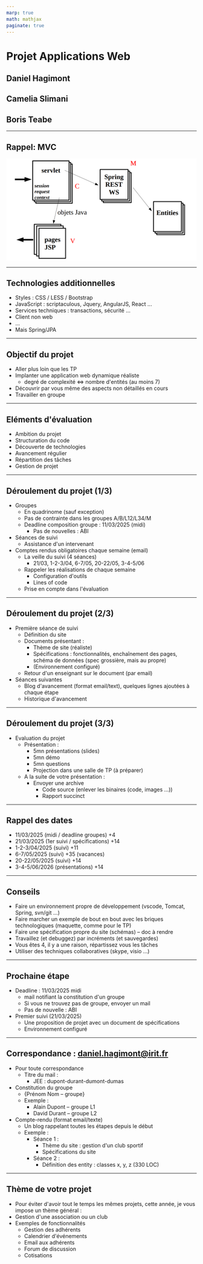 ```yaml
---
marp: true
math: mathjax
paginate: true
---
```


# Projet Applications Web

## Daniel Hagimont

## Camelia Slimani

## Boris Teabe

---

## Rappel: MVC

![mvc](./img/mvc.png)

---

## Technologies additionnelles

- Styles : CSS / LESS / Bootstrap
- JavaScript : scriptaculous, Jquery, AngularJS, React ...
- Services techniques : transactions, sécurité …
- Client non web
- …
- Mais Spring/JPA

---

## Objectif du projet

- Aller plus loin que les TP
- Implanter une application web dynamique réaliste
  - degré de complexité $\Leftrightarrow$ nombre d'entités (au moins 7)
- Découvrir par vous même des aspects non détaillés en cours
- Travailler en groupe

---

## Eléments d'évaluation

- Ambition du projet
- Structuration du code
- Découverte de technologies
- Avancement régulier
- Répartition des tâches
- Gestion de projet

---

## Déroulement du projet (1/3)

- Groupes
  - En quadrinome (sauf exception)
  - Pas de contrainte dans les groupes A/B/L12/L34/M
  - Deadline composition groupe : 11/03/2025 (midi)
    - Pas de nouvelles : ABI
- Séances de suivi
  - Assistance d'un intervenant
- Comptes rendus obligatoires chaque semaine (email)
  - La veille du suivi (4 séances)
    - 21/03, 1-2-3/04, 6-7/05, 20-22/05, 3-4-5/06
  - Rappeler les réalisations de chaque semaine
    - Configuration d'outils
    - Lines of code
  - Prise en compte dans l'évaluation

---

## Déroulement du projet (2/3)

- Première séance de suivi
  - Définition du site
  - Documents présentant :
    - Thème de site (réaliste)
    - Spécifications : fonctionnalités, enchaînement des pages,
schéma de données (spec grossière, mais au propre)
    - (Environnement configuré)
  - Retour d'un enseignant sur le document (par email)
- Séances suivantes
  - Blog d'avancement (format email/text), quelques lignes ajoutées à chaque étape
  - Historique d'avancement

---

## Déroulement du projet (3/3)

- Evaluation du projet
  - Présentation :
    - 5mn présentations (slides)
    - 5mn démo
    - 5mn questions
    - Projection dans une salle de TP (à préparer)
  - A la suite de votre présentation :
    - Envoyer une archive
      - Code source (enlever les binaires (code, images …))
      - Rapport succinct

---

## Rappel des dates

- 11/03/2025 (midi / deadline groupes) +4
- 21/03/2025 (1er suivi / spécifications) +14
- 1-2-3/04/2025 (suivi) +11
- 6-7/05/2025 (suivi) +35 (vacances)
- 20-22/05/2025 (suivi) +14
- 3-4-5/06/2026 (présentations) +14

---

## Conseils

- Faire un environnement propre de développement (vscode, Tomcat, Spring, svn/git ...)
- Faire marcher un exemple de bout en bout avec les briques technologiques (maquette, comme pour le TP)
- Faire une spécification propre du site (schémas) – doc à rendre
- Travaillez (et debuggez) par incréments (et sauvegardes)
- Vous êtes 4, il y a une raison, répartissez vous les tâches
- Utiliser des techniques collaboratives (skype, visio ...)

---

## Prochaine étape

- Deadline : 11/03/2025 midi
  - mail notifiant la constitution d'un groupe
  - Si vous ne trouvez pas de groupe, envoyer un mail
  - Pas de nouvelle : ABI
- Premier suivi (21/03/2025)
  - Une proposition de projet avec un document de spécifications
  - Environnement configuré

---

## Correspondance : <daniel.hagimont@irit.fr>

- Pour toute correspondance
  - Titre du mail :
    - JEE : dupont-durant-dumont-dumas
- Constitution du groupe
  - {Prénom Nom – groupe}
  - Exemple :
    - Alain Dupont – groupe L1
    - David Durant – groupe L2
- Compte-rendu (format email/texte)
  - Un blog rappelant toutes les étapes depuis le début
  - Exemple :
    - Séance 1 :
      - Thème du site : gestion d'un club sportif
      - Spécifications du site
    - Séance 2 :
      - Définition des entity : classes x, y, z (330 LOC)

---

## Thème de votre projet

- Pour éviter d'avoir tout le temps les mêmes projets, cette année, je vous impose un thème général :
- Gestion d'une association ou un club
- Exemples de fonctionnalités
  - Gestion des adhérents
  - Calendrier d'événements
  - Email aux adhérents
  - Forum de discussion
  - Cotisations
